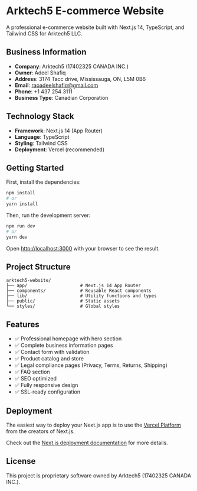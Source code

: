 # Arktech5 E-commerce Website

A professional e-commerce website built with Next.js 14, TypeScript, and Tailwind CSS for Arktech5 LLC.

## Business Information

- **Company**: Arktech5 (17402325 CANADA INC.)
- **Owner**: Adeel Shafiq
- **Address**: 3174 Tacc drive, Mississauga, ON, L5M 0B6
- **Email**: raoadeelshafiq@gmail.com
- **Phone**: +1 437 254 3111
- **Business Type**: Canadian Corporation

## Technology Stack

- **Framework**: Next.js 14 (App Router)
- **Language**: TypeScript
- **Styling**: Tailwind CSS
- **Deployment**: Vercel (recommended)

## Getting Started

First, install the dependencies:

```bash
npm install
# or
yarn install
```

Then, run the development server:

```bash
npm run dev
# or
yarn dev
```

Open [http://localhost:3000](http://localhost:3000) with your browser to see the result.

## Project Structure

```
arktech5-website/
├── app/                    # Next.js 14 App Router
├── components/             # Reusable React components
├── lib/                    # Utility functions and types
├── public/                 # Static assets
└── styles/                 # Global styles
```

## Features

- ✅ Professional homepage with hero section
- ✅ Complete business information pages
- ✅ Contact form with validation
- ✅ Product catalog and store
- ✅ Legal compliance pages (Privacy, Terms, Returns, Shipping)
- ✅ FAQ section
- ✅ SEO optimized
- ✅ Fully responsive design
- ✅ SSL-ready configuration

## Deployment

The easiest way to deploy your Next.js app is to use the [Vercel Platform](https://vercel.com/new?utm_medium=default-template&filter=next.js&utm_source=create-next-app&utm_campaign=create-next-app-readme) from the creators of Next.js.

Check out the [Next.js deployment documentation](https://nextjs.org/docs/deployment) for more details.

## License

This project is proprietary software owned by Arktech5 (17402325 CANADA INC.).